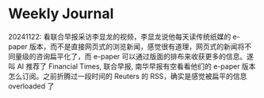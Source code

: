 # Weekly Journal


20241122: 看联合早报采访李显龙的视频，李显龙说他每天读传统纸媒的 e-paper 版本，而不是直接网页式的浏览新闻，感觉很有道理，网页式的新闻将不同量级的咨询扁平化了，而 e-paper 可以通过版面的排布来收获更多的信息。遂叫 AI 推荐了 Financial Times, 联合早报, 南华早报有空看看他们的 e-paper 版本怎么订阅。之前折腾过一段时间的 Reuters 的 RSS，确实是感觉被扁平的信息 overloaded 了
